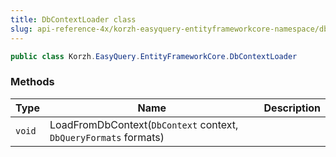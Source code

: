 ```yaml
---
title: DbContextLoader class
slug: api-reference-4x/korzh-easyquery-entityframeworkcore-namespace/dbcontextloader-class
---
```



```csharp
public class Korzh.EasyQuery.EntityFrameworkCore.DbContextLoader

```

### Methods

| Type | Name | Description | 
| --- | --- | --- | 
| `void` | LoadFromDbContext(`DbContext` context, `DbQueryFormats` formats) |  |